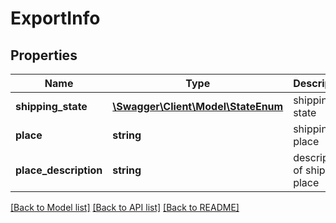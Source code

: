 # ExportInfo

## Properties
Name | Type | Description | Notes
------------ | ------------- | ------------- | -------------
**shipping_state** | [**\Swagger\Client\Model\StateEnum**](StateEnum.md) | shipping state | 
**place** | **string** | shipping place | 
**place_description** | **string** | description of shipping place | [optional] 

[[Back to Model list]](../README.md#documentation-for-models) [[Back to API list]](../README.md#documentation-for-api-endpoints) [[Back to README]](../README.md)


